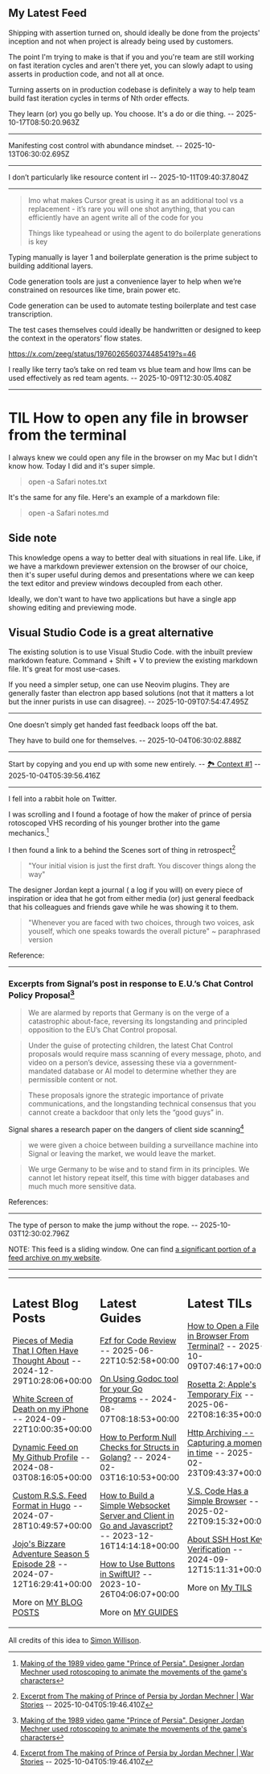## My Latest Feed

<!-- feed starts -->
Shipping with assertion turned on, should ideally be done from the projects' inception and not when project is already being used by customers.

The point I'm trying to make is that if you and you're team are still working on fast iteration cycles and aren't there yet, you can slowly adapt to using asserts in production code, and not all at once.


Turning asserts on in production codebase is definitely a way to help team build fast iteration cycles in terms of Nth order effects.

They learn (or) you go belly up. You choose. It's a do or die thing.  -- 2025-10-17T08:50:20.963Z

---

Manifesting cost control with abundance mindset.  -- 2025-10-13T06:30:02.695Z

---

I don’t particularly like resource content irl  -- 2025-10-11T09:40:37.804Z

---

> Imo what makes Cursor great is using it as an additional tool vs a replacement - it’s rare you will one shot anything, that you can efficiently have an agent write all of the code for you
> 
> Things like typeahead or using the agent to do boilerplate generations is key

Typing manually is layer 1 and boilerplate generation is the prime subject to building additional layers.

Code generation tools are just a convenience layer to help when we’re constrained on resources like time, brain power etc.

Code generation can be used to automate testing boilerplate and test case transcription. 

The test cases themselves could ideally be handwritten or designed to keep the context in the operators’ flow states.

https://x.com/zeeg/status/1976026560374485419?s=46


I really like terry tao’s take on red team vs blue team and how llms can be used effectively as red team agents.  -- 2025-10-09T12:30:05.408Z

---

# TIL How to open any file in browser from the terminal

I always knew we could open any file in the browser on my Mac but I didn't know how.
Today I did and it's super simple.

> open -a Safari notes.txt

It's the same for any file. Here's an example of a markdown file:

> open -a Safari notes.md


## Side note
This knowledge opens a way to better deal with situations in real life. Like,
if we have a markdown previewer extension on the browser of our choice, then
it's super useful during demos and presentations where we can keep the text  editor and 
preview windows decoupled from each other.

Ideally, we don't want to have two applications but have a single app showing
editing and previewing mode.

## Visual Studio Code is a great alternative
The existing solution is to use Visual Studio Code. with the inbuilt preview markdown  feature. 
Command + Shift + V to preview the existing markdown file. It's great for most use-cases. 

If you need a simpler setup, one can use Neovim plugins. They are generally faster than electron app based
solutions (not that it matters a lot but the inner purists in use can  disagree).   -- 2025-10-09T07:54:47.495Z

---

One doesn’t simply get handed fast feedback loops off the bat. 

They have to build one for themselves.  -- 2025-10-04T06:30:02.888Z

---

Start by copying and you end up with some new entirely. -- [🏞️ Context #1](https://cpx.tnvmadhav.me/content/image/content-images/image_NAf4t3H.png) -- 2025-10-04T05:39:56.416Z

---

I fell into a rabbit hole on Twitter.

I was scrolling and I found a footage of how the maker of prince of persia rotoscoped VHS recording of his younger brother into the game
mechanics.[^1]

I then found a link to a behind the Scenes sort of thing in retrospect[^2]

> "Your initial vision is just the first draft. You discover things along the way"

The designer Jordan kept a journal ( a log if you will) on every piece of inspiration or idea that he got from either media (or) just general feedback that his colleagues and friends gave while he was showing it to them.

> "Whenever you are faced with two choices, through two voices, ask youself, which one speaks towards the overall picture" ~ paraphrased version


Reference:

[^1]: [Making of the 1989 video game "Prince of Persia". Designer Jordan Mechner used rotoscoping to animate the movements of the game's characters](https://x.com/ComputerLove_/status/1973950992233140300)

[^2]: [Excerpt from The making of Prince of Persia by Jordan Mechner | War Stories](https://www.youtube.com/watch?v=sw0VfmXKq54)  -- 2025-10-04T05:19:46.410Z

---

### Excerpts from Signal’s post in response to E.U.’s Chat Control Policy Proposal[^1]

> We are alarmed by reports that Germany is on the verge of a catastrophic about-face, reversing its longstanding and principled
opposition to the EU’s Chat Control proposal.

> Under the guise of protecting children, the latest Chat Control proposals would require mass scanning of every message, photo,
and video on a person’s device, assessing these via a government-mandated database or AI model to determine whether they are permissible content or not.

> These proposals ignore the strategic importance of private communications, and the longstanding technical consensus that you cannot create a backdoor that only lets the “good guys” in. 

Signal shares a research paper on the dangers of client side scanning[^2]

> we were given a choice between building a surveillance machine into Signal or leaving the
market, we would leave the market.

> We urge Germany to be wise and to stand firm in its principles. We cannot let history repeat itself, this
time with bigger databases and much much more sensitive data.

References:

[^1]: [For a future with privacy, post by Signal](https://signal.org/blog/pdfs/germany-chat-control.pdf)

[^2]: [Bugs in our Pockets: The Risks of Client-Side Scanning](https://arxiv.org/pdf/2110.07450)  -- 2025-10-04T02:40:15.003Z

---

The type of person to make the jump without the rope.  -- 2025-10-03T12:30:02.796Z
<!-- feed ends -->

NOTE: This feed is a sliding window. One can find [a significant portion of a feed archive on my website](https://tnvmadhav.me/feed/).

---


<table><tr><td valign="top" width="33%">

## Latest Blog Posts

<!-- blog starts -->
[Pieces of Media That I Often Have Thought About](https://tnvmadhav.me/blog/pieces-of-media-that-i-often-have-thought-about/) -- 2024-12-29T10:28:06+00:00

[White Screen of Death on my iPhone](https://tnvmadhav.me/blog/white-screen-of-death-on-my-iphone/) -- 2024-09-22T10:00:35+00:00

[Dynamic Feed on My Github Profile](https://tnvmadhav.me/blog/dynamic-feed-on-my-github-profile/) -- 2024-08-03T08:16:05+00:00

[Custom R.S.S. Feed Format in Hugo](https://tnvmadhav.me/blog/custom-rss-feed-format-in-hugo/) -- 2024-07-28T10:49:57+00:00

[Jojo's Bizzare Adventure Season 5 Episode 28](https://tnvmadhav.me/blog/jojos-bizzare-adventure-season-5-episode-28/) -- 2024-07-12T16:29:41+00:00

More on [MY BLOG POSTS](https://tnvmadhav.me/blog/)
<!-- blog ends -->

</td><td valign="top" width="34%">

## Latest Guides

<!-- guide starts -->
[Fzf for Code Review](https://tnvmadhav.me/guides/fzf-for-code-review/) -- 2025-06-22T10:52:58+00:00

[On Using Godoc tool for your Go Programs](https://tnvmadhav.me/guides/on-using-godoc-tool/) -- 2024-08-07T08:18:53+00:00

[How to Perform Null Checks for Structs in Golang?](https://tnvmadhav.me/guides/how-to-perform-null-checks-for-structs-in-golang/) -- 2024-02-03T16:10:53+00:00

[How to Build a Simple Websocket Server and Client in Go and Javascript?](https://tnvmadhav.me/guides/how-to-build-a-simple-websocket-server-and-client-in-go/) -- 2023-12-16T14:14:18+00:00

[How to Use Buttons in SwiftUI?](https://tnvmadhav.me/guides/how-to-use-buttons-in-swiftui/) -- 2023-10-26T04:06:07+00:00

More on [MY GUIDES](https://tnvmadhav.me/guides/)
<!-- guide ends -->

</td><td valign="top" width="33%">

## Latest TILs

<!-- til starts -->
[How to Open a File in Browser From Terminal?](https://tnvmadhav.me/til/how-to-open-a-file-in-browser-from-terminal/) -- 2025-10-09T07:46:17+00:00

[Rosetta 2: Apple's Temporary Fix](https://tnvmadhav.me/til/rosetta-2/) -- 2025-06-22T08:16:35+00:00

[Http Archiving -- Capturing a moment in time](https://tnvmadhav.me/til/http-archiving/) -- 2025-02-23T09:43:37+00:00

[V.S. Code Has a Simple Browser](https://tnvmadhav.me/til/vscode-has-a-simple-browser/) -- 2025-02-22T09:15:32+00:00

[About SSH Host Key Verification](https://tnvmadhav.me/til/ssh-host-key-verification/) -- 2024-09-12T15:11:31+00:00

More on [My TILS](https://tnvmadhav.me/til/)
<!-- til ends -->

</td></tr></table>


All credits of this idea to [Simon Willison](https://github.com/simonw/simonw/).